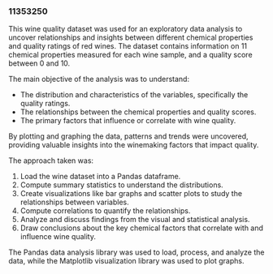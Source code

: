 ### 11353250 

This wine quality dataset was used for an exploratory data analysis to uncover relationships and insights between different chemical properties and quality ratings of red wines. The dataset contains information on 11 chemical properties measured for each wine sample, and a quality score between 0 and 10.

The main objective of the analysis was to understand:

- The distribution and characteristics of the variables, specifically the quality ratings.
- The relationships between the chemical properties and quality scores.
- The primary factors that influence or correlate with wine quality.

By plotting and graphing the data, patterns and trends were uncovered, providing valuable insights into the winemaking factors that impact quality.

The approach taken was:

1. Load the wine dataset into a Pandas dataframe.
2. Compute summary statistics to understand the distributions.
3. Create visualizations like bar graphs and scatter plots to study the relationships between variables.
4. Compute correlations to quantify the relationships.
5. Analyze and discuss findings from the visual and statistical analysis.
6. Draw conclusions about the key chemical factors that correlate with and influence wine quality.

The Pandas data analysis library was used to load, process, and analyze the data, while the Matplotlib visualization library was used to plot graphs.
